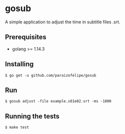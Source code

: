 # gosub

A simple application to adjust the time in subtitle files .srt.  

## Prerequisites

- golang >= 1.14.3

## Installing

```bash=
$ go get -u github.com/paraizofelipe/gosub
```

## Run

```bash=
$ gosub adjust -file example.s01e02.srt -ms -1000
```

## Running the tests

```bash=
$ make test
```
